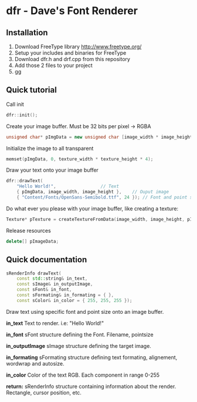 # dfr - Dave's Font Renderer

## Installation
1. Download FreeType library http://www.freetype.org/
2. Setup your includes and binaries for FreeType
3. Download dfr.h and drf.cpp from this repository
4. Add those 2 files to your project
5. gg

## Quick tutorial
Call init
``` cpp
dfr::init();
```
Create your image buffer. Must be 32 bits per pixel -> RGBA
``` cpp
unsigned char* pImgData = new unsigned char [image_width * image_height * 4];
```
Initialize the image to all transparent
``` cpp
memset(pImgData, 0, texture_width * texture_height * 4);
```
Draw your text onto your image buffer
``` cpp
dfr::drawText(
	"Hello World!", 				// Text
	{ pImgData, image_width, image_height }, 	// Ouput image
	{ "Content/Fonts/OpenSans-Semibold.ttf", 24 }); // Font and point size
```
Do what ever you please with your image buffer, like creating a texture:
``` cpp
Texture* pTexture = createTextureFromData(image_width, image_height, pImgData); // This is not part of dfr
```
Release resources
``` cpp
delete[] pImageData;
```

## Quick documentation
``` cpp
sRenderInfo drawText(
	const std::string& in_text,
	const sImage& in_outputImage,
	const sFont& in_font,
	const sFormating& in_formating = { },
	const sColor& in_color = { 255, 255, 255 });

```
Draw text using specific font and point size onto an image buffer.

**in_text** Text to render. i.e: "Hello World!"

**in_font** sFont structure defining the Font. Filename, pointsize

**in_outputImage** sImage structure defining the target image.

**in_formating** sFormating structure defining text formating, alignement, wordwrap and autosize.

**in_color** Color of the text RGB. Each component in range 0-255

**return:**
sRenderInfo structure containing information about the render. Rectangle, cursor position, etc.

